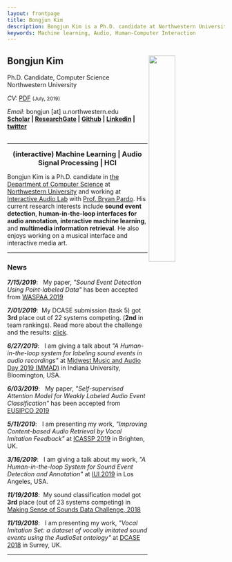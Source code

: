 ```yaml
---
layout: frontpage
title: Bongjun Kim
description: Bongjun Kim is a Ph.D. candidate at Northwestern University. 
keywords: Machine learning, Audio, Human-Computer Interaction
---
```


<!-- ![profile_photo]({{ BASE_PATH }}/pages/files/bongjun_profile.jpg) -->


## Bongjun Kim  <a href="/images/me2.jpeg" target="_blank"><img src="../pages/files/bongjun_profile.jpg" width="35%" height="35%" align="right"></a>
Ph.D. Candidate, Computer Science <br>
Northwestern University <br>

<em>CV: </em><a href="{{ BASE_PATH }}/pages/files/BK_CV.pdf" target="_blank">PDF</a>  <small>(July, 2019)</small> <br>
<!-- <em>Email: </em><a href="mailto:bongjun@u.northwestern.edu">bongjun@u.northwestern.edu</a><br> -->
<em>Email:</em> bongjun [at] u.northwestern.edu<br>
**[Scholar](https://scholar.google.com/citations?hl=en&user=s5RiD14AAAAJ&view_op=list_works&sortby=pubdate) | [ResearchGate](https://www.researchgate.net/profile/Bongjun_Kim3) | [Github](https://github.com/bongjun) | [Linkedin](https://www.linkedin.com/in/bongjun-kim-3594334b/) | [twitter](https://twitter.com/iambongjun)**
<br>
<br>
<hr>
<!-- ### About Me -->
<!-- <p align="center">
  <img src="../pages/files/bongjun_profile.jpg" width="60%" height="60%">
  <br><br>
  <b><font size="5">Bongjun Kim | 김봉준</font></b><br>
  <br>
  <b><font size="3">(interactive) Machine Learning | Audio Signal Processing | HCI </font></b>
  <br><br>
</p>
 -->
<p align="center">
  <b><font size="3">(interactive) Machine Learning | Audio Signal Processing | HCI </font></b>
</p>

Bongjun Kim is a Ph.D. candidate in [the Department of Computer Science](https://www.mccormick.northwestern.edu/computer-science/) at [Northwestern University](https://www.northwestern.edu/) and working at [Interactive Audio Lab](http://music.cs.northwestern.edu/) with [Prof. Bryan Pardo](http://users.cs.northwestern.edu/~pardo/). His current research interests include **sound event detection**, **human-in-the-loop interfaces for audio annotation**, **interactive machine learning**, and **multimedia information retrieval**. He also enjoys working on a musical interface and interactive media art.

<hr>

### News

***7/15/2019***:&nbsp;&nbsp; My paper, *"Sound Event Detection Using Point-labeled Data"* has been accepted from [WASPAA 2019](https://www.waspaa.com/)

***7/01/2019***:&nbsp; My DCASE submission (task 5) got **3rd** place out of 22 systems competing. (**2nd** in team rankings). Read more about the challenge and the results: [click](http://dcase.community/challenge2019/task-urban-sound-tagging-results).

***6/27/2019***:&nbsp;&nbsp; I am giving a talk about *"A Human-in-the-loop system for labeling sound events in audio recordings"* at [Midwest Music and Audio Day 2019 (MMAD)](https://sites.google.com/iu.edu/mmad2019) in Indiana University, Bloomington, USA.

***6/03/2019***:&nbsp;&nbsp; My paper, *"Self-supervised Attention Model for Weakly Labeled Audio Event Classification"* has been accepted from [EUSIPCO 2019](http://eusipco2019.org/)

***5/11/2019***:&nbsp;&nbsp; I am presenting my work, *"Improving Content-based Audio Retrieval by Vocal Imitation Feedback"* at [ICASSP 2019](https://2019.ieeeicassp.org/) in Brighten, UK.

***3/16/2019***:&nbsp;&nbsp; I am giving a talk about my work, *"A Human-in-the-loop System for Sound Event Detection and Annotation"* at [IUI 2019](https://iui.acm.org/2019/) in Los Angeles, USA.

***11/19/2018***:&nbsp; My sound classification model got **3rd** place (out of 23 systems competing) in [Making Sense of Sounds Data Challenge, 2018](https://cvssp.org/projects/making_sense_of_sounds/site/challenge/#results)

***11/19/2018***:&nbsp;&nbsp; I am presenting my work, *"Vocal Imitation Set: a dataset of vocally imitated sound events using the AudioSet ontology"* at [DCASE 2018](http://dcase.community/workshop2018/) in Surrey, UK.

<!-- <tr>
<td width="75"><b>June, 19'</b></td>
<td>My paper "Self-supervised Attention Model for Weakly Labeled Audio Event Classification" has been accepted from Eusipco2019.</td>
</tr>
 -->
<!-- <tr>
<td width="75"><b>Feb, 19'</b></td>
<td>TAing <a href="https://courses.soe.ucsc.edu/courses/cmps11/Spring19/01" target="_blank">CMPS 11</a> in Spring, 2019</td>
</tr>

<tr>
<td width="75"><b>Dec, 18'</b></td>
<td>Beginning to work with  <a href="http://www.yliuu.com/" target="_blank">Prof. Yang Liu</a> from Winter, 2019</td>
</tr>


<tr>
<td><b>Older</b></td>
<td><a href='news-archive' target="_blank">Archive</a></td>
</tr> -->

<!-- <hr>
### Selected Works

To be updated -->
<!-- [curriculum vitae ![CV as pdf]({{ BASE_PATH }}/pages/icons16/pdf-icon.png)]({{ BASE_PATH }}/assets/CV.pdf)<br/>
 -->


<!-- **Contact: bongjun[at]u.northwestern.edu** -->

---



<!-- <div class="container">
<h4><a name="contact"></a>contact</h4>
    <div class="row-fluid">
        <div class="span5">
            Bongjun Kim<br/>
            Email: bongjun at u.northwestern.edu[<br/>
        </div>
        <div class="span2">
        <a href="../assets/headshot.jpg">
            <img src="../assets/headshot.jpg"
                  title="Blue Ham" alt="Blue Ham"/></a>
        </div>
    </div>
</div> -->

<!-- <div class="navbar">
  <div class="navbar-inner">
      <ul class="nav">
          <li><a href="{{ BASE_PATH }}/assets/CV.pdf">cv</a></li>
          <li><a href="https://github.com/bongjun">GitHub</a></li>
          <li><a href="https://twitter.com/iambongjun">Twitter (@iambongjun)</a></li>
      </ul>
  </div>
</div> -->
